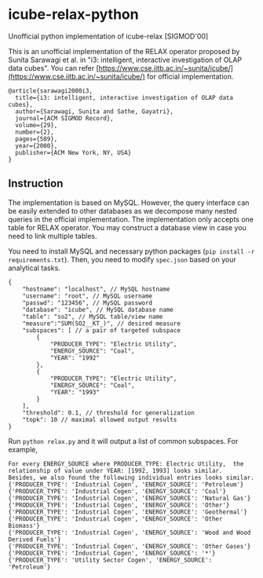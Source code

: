 # icube-relax-python
Unofficial python implementation of icube-relax [SIGMOD'00]

This is an unofficial implementation of the RELAX operator proposed by Sunita Sarawagi et al. in "i3: intelligent, interactive investigation of OLAP data cubes". You can refer [https://www.cse.iitb.ac.in/~sunita/icube/](https://www.cse.iitb.ac.in/~sunita/icube/) for official implementation.


```
@article{sarawagi2000i3,
  title={i3: intelligent, interactive investigation of OLAP data cubes},
  author={Sarawagi, Sunita and Sathe, Gayatri},
  journal={ACM SIGMOD Record},
  volume={29},
  number={2},
  pages={589},
  year={2000},
  publisher={ACM New York, NY, USA}
}
```

## Instruction

The implementation is based on MySQL. However, the query interface can be easily extended to other databases as we decompose many nested queries in the official implementation. The implementation only accepts one table for RELAX operator. You may construct a database view in case you need to link multiple tables.

You need to install MySQL and necessary python packages (```pip install -r requirements.txt```). Then, you need to modify ```spec.json``` based on your analytical tasks.

```
{
    "hostname": "localhost", // MySQL hostname
    "username": "root", // MySQL username
    "passwd": "123456", // MySQL password
    "database": "icube", // MySQL database name
    "table": "so2", // MySQL table/view name
    "measure":"SUM(SO2__KT_)", // desired measure
    "subspaces": [ // a pair of targeted subspace
        {
            "PRODUCER_TYPE": "Electric Utility", 
            "ENERGY_SOURCE": "Coal", 
            "YEAR": "1992"
        },
        {
            "PRODUCER_TYPE": "Electric Utility", 
            "ENERGY_SOURCE": "Coal", 
            "YEAR": "1993"
        }
    ],
    "threshold": 0.1, // threshold for generalization
    "topk": 10 // maximal allowed output results
}
```

Run ```python relax.py``` and it will output a list of common subspaces. For example,

```
For every ENERGY_SOURCE where PRODUCER_TYPE: Electric Utility,  the relationship of value under YEAR: [1992, 1993] looks similar.
Besides, we also found the following individual entries looks similar.
{'PRODUCER_TYPE': 'Industrial Cogen', 'ENERGY_SOURCE': 'Petroleum'}
{'PRODUCER_TYPE': 'Industrial Cogen', 'ENERGY_SOURCE': 'Coal'}
{'PRODUCER_TYPE': 'Industrial Cogen', 'ENERGY_SOURCE': 'Natural Gas'}
{'PRODUCER_TYPE': 'Industrial Cogen', 'ENERGY_SOURCE': 'Other'}
{'PRODUCER_TYPE': 'Industrial Cogen', 'ENERGY_SOURCE': 'Geothermal'}
{'PRODUCER_TYPE': 'Industrial Cogen', 'ENERGY_SOURCE': 'Other Biomass'}
{'PRODUCER_TYPE': 'Industrial Cogen', 'ENERGY_SOURCE': 'Wood and Wood Derived Fuels'}
{'PRODUCER_TYPE': 'Industrial Cogen', 'ENERGY_SOURCE': 'Other Gases'}
{'PRODUCER_TYPE': 'Industrial Cogen', 'ENERGY_SOURCE': '*'}
{'PRODUCER_TYPE': 'Utility Sector Cogen', 'ENERGY_SOURCE': 'Petroleum'}
```